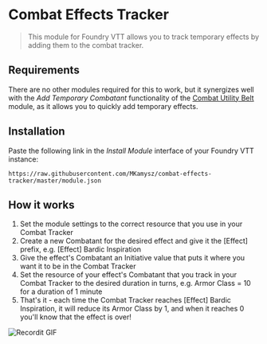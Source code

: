# Combat Effects Tracker

> This module for Foundry VTT allows you to track temporary effects by adding them to the combat tracker. 

## Requirements

There are no other modules required for this to work, but it synergizes well with the *Add Temporary Combatant* functionality of the <a href="https://github.com/death-save/combat-utility-belt">Combat Utility Belt</a> module, as it allows you to quickly add temporary effects.

## Installation

Paste the following link in the *Install Module* interface of your Foundry VTT instance:

```
https://raw.githubusercontent.com/MKamysz/combat-effects-tracker/master/module.json
```

## How it works

1. Set the module settings to the correct resource that you use in your Combat Tracker
2. Create a new Combatant for the desired effect and give it the [Effect] prefix, e.g. [Effect] Bardic Inspiration
3. Give the effect's Combatant an Initiative value that puts it where you want it to be in the Combat Tracker﻿
4. Set the resource of your effect's Combatant that you track in your Combat Tracker to the desired duration in turns, e.g. Armor Class = 10 for a duration of 1 minute
5. That's it - each time the Combat Tracker reaches [Effect] Bardic Inspiration, it will reduce its Armor Class by 1, and when it reaches 0 you'll know that the effect is over!

![Recordit GIF](http://g.recordit.co/IeyCCcFGGt.gif)